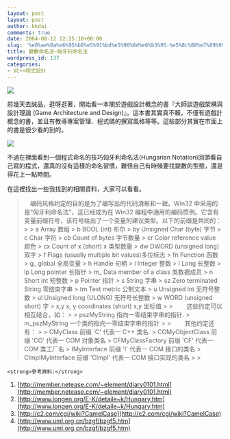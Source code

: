 ```yaml
---
layout: post
layout: post
author: kkdai
comments: true
date: 2004-08-12 12:25:10+00:00
slug: '%e8%ae%8a%e6%95%b8%e5%91%bd%e5%90%8d%e6%b3%95-%e5%8c%88%e7%89%99%e5%88%a9%e5%91%bd%e5%90%8d%e6%b3%95'
title: 變數命名法–匈牙利命名法
wordpress_id: 137
categories:
- VC++程式設計
---
```


![](http://www.popularmechanics.com/science/worst_case_scenario/2003/10/camel/images/tb_camel.jpg)

前幾天去誠品，逛呀逛著，開始看一本關於遊戲設計概念的書『大師談遊戲架構與設計理論 (Game Architecture and Design)』。這本書其實真不賴，不僅有遊戲計概念的書，並且有教導專案管理、程式碼的撰寫風格等等。這些部分其實在市面上的書是很少看的到的。

![](http://reg.softking.com.tw/sell_pic/software/grandtech/EB253.gif)

不過在裡面看到一個程式命名的技巧匈牙利命名法(Hungarian Notation)回頭看自己寫的程式，還真的沒有這樣的命名習慣，難怪自己有時候要找變數的型態，還是得花上一點時間。

在這裡找出一些我找到的相關資料，大家可以看看。


<!-- more -->


<blockquote>　编码风格约定的目的是为了编写出的代码清晰和一致。Win32 中采用的是“匈牙利命名法”，这已经成为在 Win32 编程中通用的编码惯例。它含有变量前缀符号，该符号给出了一个变量的建议类型。以下的前缀是共同的： 
>     
>       a       Array                         数组
>       b       BOOL (int)                    布尔
>       by      Unsigned Char (byte)          字节
>       c       Char                          字符
>       cb      Count of bytes                字节数量
>       cr      Color reference value         颜色
>       cx      Count of x (short)            x 类型数量
>       dw      DWORD (unsigned long)         双字
>       f       Flags (usually multiple bit values)多位标志
>       fn      Function                      函数
>       g_      global                        全局变量
>       h       Handle                        句柄
>       i       Integer                       整数
>       l       Long                          长整数
>       lp      Long pointer                  长指针
>       m_      Data member of a class        类数据成员
>       n       Short int                     短整数
>       p       Pointer                       指针
>       s       String                        字串
>       sz      Zero terminated String        零结束字串
>       tm      Text metric                   公制文本
>       u       Unsigned int                  无符号整数
>       ul      Unsigned long (ULONG)         无符号长整数
>       w       WORD (unsigned short)         字
>       x,y     x, y coordinates (short)      x,y 坐标值
> 
> 　　这些约定可以相互结合，如： 
>     
>       pszMyString                           指向一零结束字串的指针.
>       m_pszMyString                         一个类的指向一零结束字串的指针
> 
> 　　其他约定还有： 
>     
>       CMyClass                              前缀 'C' 代表一 C++ 类名.
>       COMyObjectClass                       前缀 'CO' 代表一 COM 对象类名
>       CFMyClassFactory                      前缀 'CF' 代表一 COM 类工厂名
>       IMyInterface                          前缀 'I' 代表一 COM 接口的类名
>       CImpIMyInterface                      前缀 'CImpI' 代表一 COM 接口实现的类名
> 
> </blockquote>
    
    <strong>參考資料:</strong>

  1. [http://member.netease.com/~element/diary0101.html](http://member.netease.com/~element/diary0101.html)
  2. [http://www.longen.org/E-K/detaile~k/Hungary.htm](http://www.longen.org/E-K/detaile~k/Hungary.htm)
  3. [http://c2.com/cgi/wiki?CamelCase](http://c2.com/cgi/wiki?CamelCase)
  4. [http://www.uml.org.cn/bzgf/bzgf5.htm](http://www.uml.org.cn/bzgf/bzgf5.htm)


